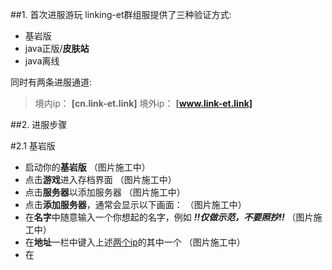 ##1. 首次进服游玩
linking-et群组服提供了三种验证方式:

- 基岩版
- java正版/**皮肤站**
- java离线

同时有两条进服通道:

> 境内ip： **[cn.link-et.link]**<a id="jump_1"></a>
> 境外ip： **[www.link-et.link]**

##2. 进服步骤

#2.1 基岩版
- 启动你的**基岩版**
（图片施工中）
- 点击**游戏**进入存档界面
（图片施工中）
- 点击**服务器**以添加服务器
（图片施工中）
- 点击**添加服务器**，通常会显示以下画面：
（图片施工中）
- 在**名字**中随意输入一个你想起的名字，例如 ***!!仅做示范，不要照抄!!***
（图片施工中）
- 在**地址**一栏中键入上述[两个ip](#jump_1)的其中一个
（图片施工中）
- 在